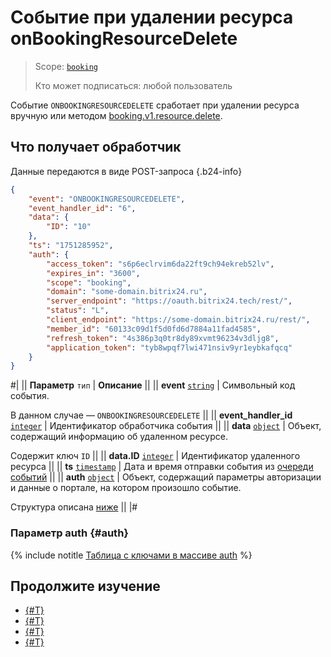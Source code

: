 # Событие при удалении ресурса onBookingResourceDelete

> Scope: [`booking`](../../../scopes/permissions.md)
>
> Кто может подписаться: любой пользователь

Событие `ONBOOKINGRESOURCEDELETE` сработает при удалении ресурса вручную или методом [booking.v1.resource.delete](../booking-v1-resource-delete.md).

## Что получает обработчик

Данные передаются в виде POST-запроса {.b24-info}

```json
{
    "event": "ONBOOKINGRESOURCEDELETE",
    "event_handler_id": "6",
    "data": {
        "ID": "10"
    },
    "ts": "1751285952",
    "auth": {
        "access_token": "s6p6eclrvim6da22ft9ch94ekreb52lv",
        "expires_in": "3600",
        "scope": "booking",
        "domain": "some-domain.bitrix24.ru",
        "server_endpoint": "https://oauth.bitrix24.tech/rest/",
        "status": "L",
        "client_endpoint": "https://some-domain.bitrix24.ru/rest/",
        "member_id": "60133c09d1f5d0fd6d7884a11fad4585",
        "refresh_token": "4s386p3q0tr8dy89xvmt96234v3dljg8",
        "application_token": "tyb8wpqf7lwi471nsiv9yr1eybkafqcq"
    }
}
```

#|
|| **Параметр**
`тип` | **Описание** ||
|| **event**
[`string`](../../../data-types.md) | Символьный код события.

В данном случае — `ONBOOKINGRESOURCEDELETE` ||
|| **event_handler_id**
[`integer`](../../../data-types.md) | Идентификатор обработчика события ||
|| **data**
[`object`](../../../data-types.md) | Объект, содержащий информацию об удаленном ресурсе.

Содержит ключ `ID` ||
|| **data.ID**
[`integer`](../../../data-types.md) | Идентификатор удаленного ресурса ||
|| **ts**
[`timestamp`](../../../data-types.md) | Дата и время отправки события из [очереди событий](../../../events/index.md) ||
|| **auth**
[`object`](../../../data-types.md) | Объект, содержащий параметры авторизации и данные о портале, на котором произошло событие.

Структура описана [ниже](#auth) ||
|#

### Параметр auth {#auth}

{% include notitle [Таблица с ключами в массиве auth](../../../../_includes/auth-params-in-events.md) %}

## Продолжите изучение

- [{#T}](../../../events/index.md)
- [{#T}](../../../events/event-bind.md)
- [{#T}](./on-booking-resource-add.md)
- [{#T}](./on-booking-resource-update.md)